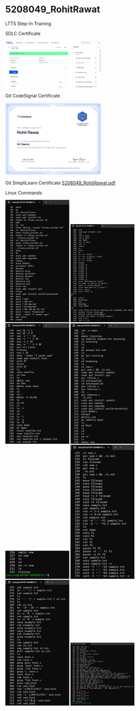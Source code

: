# 5208049_RohitRawat
LTTS Step-In Training

SDLC Certificate


<img src="https://github.com/rohit-77777/5208049_RohitRawat/blob/main/SDLC/5208049_RohitRawat.png" alt="5208049_RohitRawat" width="300" />







Git CodeSignal Certificate

<img src="https://github.com/rohit-77777/5208049_RohitRawat/blob/main/Git/5208049_RohitRawat.png" alt="5208049_RohitRawat" width="300" />








Git SimpliLearn Certificate
[5208049_RohitRawat.pdf](https://github.com/rohit-77777/5208049_RohitRawat/raw/main/Git/5208049_RohitRawat.pdf)










Linux Commands



<p float="left">
  <img src="https://github.com/rohit-77777/5208049_RohitRawat/blob/main/Linux/LinuxCommand1.png" width="200" />
  <img src="https://github.com/rohit-77777/5208049_RohitRawat/blob/main/Linux/LinuxCommand2.png" width="200" />
  <img src="https://github.com/rohit-77777/5208049_RohitRawat/blob/main/Linux/LinuxCommand3.png" width="200" />
  <img src="https://github.com/rohit-77777/5208049_RohitRawat/blob/main/Linux/LinuxCommand4.png" width="200" />
    <img src="https://github.com/rohit-77777/5208049_RohitRawat/blob/main/Linux/LinuxCommand5.png" width="200" />
     <img src="https://github.com/rohit-77777/5208049_RohitRawat/blob/main/Linux/LinuxCommand6.png" width="200" />
      <img src="https://github.com/rohit-77777/5208049_RohitRawat/blob/main/Linux/LinuxCommand7.png" width="200" />
       <img src="https://github.com/rohit-77777/5208049_RohitRawat/blob/main/Linux/LinuxCommand8.png" width="200" />
</p>
